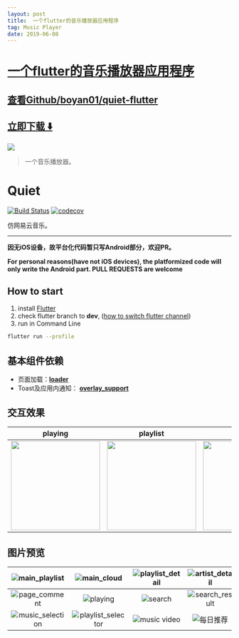 ```yaml
---
layout: post
title:  一个flutter的音乐播放器应用程序
tag: Music Player
date: 2019-06-08
---
```


# [一个flutter的音乐播放器应用程序 ](http://github.com/boyan01/quiet-flutter) 



## [查看Github/boyan01/quiet-flutter](http://github.com/boyan01/quiet-flutter)
## [立即下载 ️⬇️ ](https://codeload.github.com/boyan01/quiet-flutter/zip/master) 


 
![](https://flutterawesome.com/content/images/2018/12/quiet-flutter.jpg)
 
>
> 一个音乐播放器。
>

 
# Quiet 
[![Build Status](https://travis-ci.com/boyan01/flutter-netease-music.svg?branch=master)](https://travis-ci.com/boyan01/flutter-netease-music)
[![codecov](https://codecov.io/gh/boyan01/flutter-netease-music/branch/master/graph/badge.svg)](https://codecov.io/gh/boyan01/flutter-netease-music)

仿网易云音乐。 

---

**因无iOS设备，故平台化代码暂只写Android部分，欢迎PR。**

**For personal reasons(have not iOS devices), the platformized code will only write the Android part. PULL REQUESTS are welcome**


## How to start

  1. install [Flutter](https://flutter.io/docs/get-started/install)
  2. check flutter branch to **dev**, ([how to switch flutter channel](https://flutter.dev/docs/development/tools/sdk/upgrading#switching-flutter-channels))
  3. run in Command Line
 ```bash
 flutter run --profile
 ```

## 基本组件依赖

* 页面加载：[**loader**](https://github.com/boyan01/loader)
* Toast及应用内通知： [**overlay_support**](https://github.com/boyan01/overlay_support)

## 交互效果
| playing | playlist  | ios |
|------|------|------|
|<img src="./_preview/playing_Interaction.gif" width="200"/>| <img src="https://boyan01.github.io/quiet/interation_playlist.gif" width="200"/> |   <img src="https://boyan01.github.io/quiet/ios_playlist_detail.jpg" width="200"/> |


## 图片预览

| ![main_playlist](https://boyan01.github.io/quiet/main_playlist.png) |        ![main_cloud](https://raw.githubusercontent.com/boyan01/quiet-flutter/master/./_preview/main_cloud.jpg)        | ![playlist_detail](https://boyan01.github.io/quiet/playlist_detail.png) |        ![artist_detail](https://raw.githubusercontent.com/boyan01/quiet-flutter/master/./_preview/artist_detail.jpg)        |
| :----------------------------------------------------------: | :----------------------------------------------------: | :----------------------------------------------------------: | :----------------------------------------------------------: |
|         ![page_comment](https://raw.githubusercontent.com/boyan01/quiet-flutter/master/./_preview/page_comment.jpg)         |           ![playing](https://raw.githubusercontent.com/boyan01/quiet-flutter/master/./_preview/playing.jpg)           |               ![search](https://raw.githubusercontent.com/boyan01/quiet-flutter/master/./_preview/search.jpg)               |        ![search_result](https://raw.githubusercontent.com/boyan01/quiet-flutter/master/./_preview/search_result.jpg)        |
|      ![music_selection](https://raw.githubusercontent.com/boyan01/quiet-flutter/master/./_preview/music_selection.jpg)      | ![playlist_selector](https://raw.githubusercontent.com/boyan01/quiet-flutter/master/./_preview/playlist_selector.jpg) | ![music video](https://boyan01.github.io/quiet/music_video.png) | ![每日推荐](https://boyan01.github.io/quiet/daily_playlist.png) |



